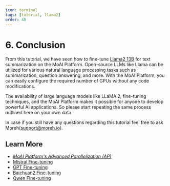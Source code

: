 ```yaml
---
icon: terminal
tags: [tutorial, llama2]
order: 40
---
```


# 6. Conclusion 

From this tutorial, we have seen how to fine-tune [Llama2 13B](https://huggingface.co/meta-llama/Llama-2-13b-hf) for text summarization on the MoAI Platform. Open-source LLMs like Llama can be utilized for various natural language processing tasks such as summarization, question answering, and more. With the MoAI Platform, you can easily configure the required number of GPUs without any code modifications. 

The availability of large language models like LLaMA 2, fine-tuning techniques, and the MoAI Platform makes it possible for anyone to develop powerful AI applications. So please start repeating the same process outlined here on your own data.

In case if you still have any questions regarding this tutorial feel free to ask Moreh(support@moreh.io).


## Learn More

- *[MoAI Platform's Advanced Parallelization (AP)](/Supported_Documents/ap/index.md)*
- [Mistral Fine-tuning](/Tutorials/Mistral_Tutorial/index.md)
- [GPT Fine-tuning](/Tutorials/GPT_Tutorial/index.md)
- [Baichuan2 Fine-tuning](/Tutorials/Baichuan2_Tutorial/index.md)
- [Qwen Fine-tuning](/Tutorials/Qwen_Tutorial/index.md)